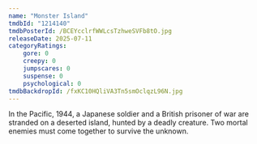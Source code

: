 ```yaml
---
name: "Monster Island"
tmdbId: "1214140"
tmdbPosterId: /BCEYcclrfWWLcsTzhweSVFb8tO.jpg
releaseDate: 2025-07-11
categoryRatings:
    gore: 0
    creepy: 0
    jumpscares: 0
    suspense: 0
    psychological: 0
tmdbBackdropId: /fxKC10HQliVA3Tn5smOclqzL96N.jpg
---
```

In the Pacific, 1944, a Japanese soldier and a British prisoner of war are stranded on a deserted island, hunted by a deadly creature. Two mortal enemies must come together to survive the unknown.
